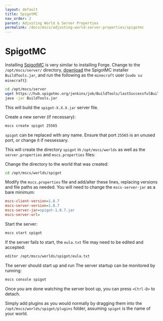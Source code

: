 ```yaml
---
layout: default
title: SpigotMC
nav_order: 2
parent: Adjusting World & Server Properties
permalink: /docs/mscs/adjusting-world-server-properties/spigotmc
---
```


# SpigotMC

Installing [SpigotMC][spigotmc] is very similar to installing Forge.
Change to the `/opt/mscs/server/` directory, [download][download] the SpigotMC installer `BuildTools.jar`, and run the
following as the `minecraft` user (`sudo su minecraft`):

```bash
cd /opt/mscs/server
wget https://hub.spigotmc.org/jenkins/job/BuildTools/lastSuccessfulBuild/artifact/target/BuildTools.jar
java -jar BuildTools.jar
```

This will build the `spigot-X.X.X.jar` server file.

Create a new server (if necessary):

```bash
mscs create spigot 25565
```

`spigot` can be replaced with any name. Ensure that port `25565` is an unused port, or change it if nessessary.

This will create the directory `spigot` in `/opt/mscs/worlds` as well as the `server.properties` and `mscs.properties`
files:

Change the directory to the world that was created:

```bash
cd /opt/mscs/worlds/spigot
```

Modify the `mscs.properties` file and add/alter these lines, replacing versions and file paths as needed. You will need
to change the `mscs-server-jar` as a bare minimum:

```ini
mscs-client-version=1.8.7
mscs-server-version=1.8.7
mscs-server-jar=spigot-1.8.7.jar
mscs-server-url=
```

Start the server:

```bash
mscs start spigot
```

If the server fails to start, the `eula.txt` file may need to be edited and accepted:

```bash
editor /opt/mscs/worlds/spigot/eula.txt
```

The server should start up and run
The server startup can be monitored by running:

```bash
mscs console spigot
```

Once you are done watching the server boot up, you can press `<Ctrl-D>` to detach.

Simply add plugins as you would normally by dragging them into the `/opt/mscs/worlds/spigot/plugins` folder,
assuming `spigot` is the name of your world.

[spigotmc]: https://www.spigotmc.org/wiki/spigot/
[download]: https://hub.spigotmc.org/jenkins/job/BuildTools/
